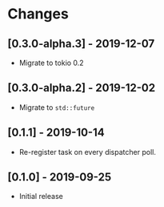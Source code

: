 # Changes

## [0.3.0-alpha.3] - 2019-12-07

* Migrate to tokio 0.2

## [0.3.0-alpha.2] - 2019-12-02

* Migrate to `std::future`

## [0.1.1] - 2019-10-14

* Re-register task on every dispatcher poll.

## [0.1.0] - 2019-09-25

* Initial release
